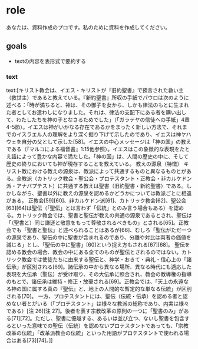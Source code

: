 # role
あなたは、資料作成のプロです。私のために資料を作成してください。

## goals
- textの内容を表形式で要約する

### text
text:[キリスト教会は、イエス・キリストが『旧約聖書』で預言された救い主（救世主）であると教えている。『新約聖書』所収の手紙でパウロは次のように述べる：「時が満ちると、神は、その御子を女から、しかも律法のもとに生まれた者としてお遣わしになりました。それは、律法の支配下にある者を購い出して、わたしたちを神の子となさるためでした」（「ガラテヤの信徒への手紙」4章4-5節）。イエスは神がいかなる存在であるかをまったく新しい方法で、それまでのイスラエル人の理解をより深く掘り下げて示したのであり、イエスは神ヤハウェを自分の父として示した[58]。イエスの中心メッセージは「神の国」の教えである（『マルコによる福音書』1:15他参照）。イエスはこの象徴的な表現をたとえ話によって豊かな内容で満たした。「神の国」は、人間の歴史の中に、そして歴史の終りにおいても神が現存することを教えている。
教えの源泉（特徴）
キリスト教における教えの源泉は、教派によって共通するものと異なるものとがある。全教派（カトリック教会・聖公会・プロテスタント・正教会・非カルケドン派・アナバプテスト）に共通する教えは聖書（旧約聖書・新約聖書）である。しかしながら、聖書以外に教えの源泉を認めるかどうかについては教派ごとに相違がある。
正教会[59][60]、非カルケドン派[61]、カトリック教会[62]、聖公会[63][64]は聖伝（「聖伝」とは言わず「伝統」とのみ言う場合もある）を認める。カトリック教会では、聖書と聖伝が教えの共通の源泉であるとされ、聖伝は「（聖書と）同じ謙遜と敬意をもって尊敬されるべきもの」とされる[65]。正教会でも「聖書と聖伝」と述べられることはあるが[66]、むしろ「聖伝がただ一つの源泉であり、聖伝の中に聖書が含まれるのであり、分離や対比は両者の価値を減じる」とし、「聖伝の中に聖書」[60]という捉え方もされる[67][68]。
聖伝を認める教会の場合、教会の中にある全てのものが聖伝とされるのではない。カトリック教会では使徒たちに由来する聖伝と、神学・おきて・典礼・信心上の「諸伝承」が区別される[69]。諸伝承の中から異なる場所、異なる時代にも適応した表現を大伝承（聖伝）が受け取り、その大伝承に照合され、教会の教導権の指導のもとで、諸伝承は維持・修正・放棄される[69]。正教会では、「天上の永遠なる神の国に属する真の『聖伝』と、地上の人間的な暫定的な単なる伝統」が区別される[70]。
一方、プロテスタントには、聖伝（伝統・伝承）を認める者と認めない者とがいる（「プロテスタント」は様々な教派の総称であり、内実は様々である）[注 26][注 27]。後者を表す宗教改革の原則の一つに「聖書のみ」がある[71][72]。ただし、聖書に優越する、あるいは並び立つ、ないし聖書を包含するといった意味での聖伝（伝統）を認めないプロテスタントであっても、「宗教改革の伝統」「改革派教会の伝統」といった用語がプロテスタントで使われる場合はある[73][74]。]]
